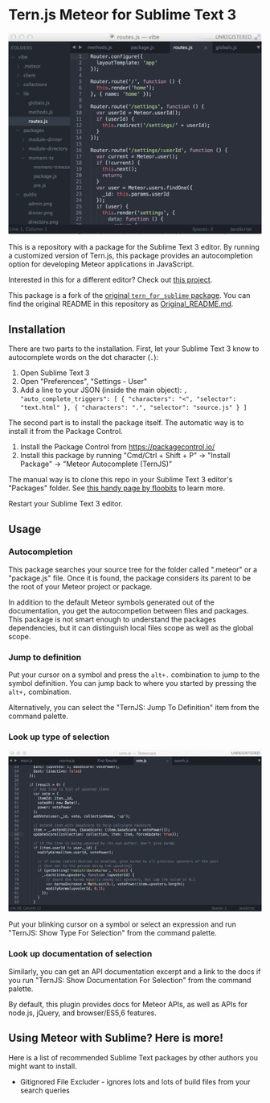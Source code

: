 # Tern.js Meteor for Sublime Text 3

![demo.gif](/img/demo.gif)

This is a repository with a package for the Sublime Text 3 editor. By running a
customized version of Tern.js, this package provides an autocompletion option
for developing Meteor applications in JavaScript.

Interested in this for a different editor? Check out [this project](https://github.com/slava/tern-meteor).

This package is a fork of the [original `tern_for_sublime`
package](https://github.com/marijnh/tern_for_sublime). You can find the original
README in this repository as [Original_README.md](./Original_README.md).

## Installation

There are two parts to the installation. First, let your Sublime Text 3 know to
autocomplete words on the dot character (`.`):

1. Open Sublime Text 3
2. Open "Preferences", "Settings - User"
3. Add a line to your JSON (inside the main object):
	`, "auto_complete_triggers": [ { "characters": "<", "selector": "text.html" }, { "characters": ".", "selector": "source.js" } ]`

The second part is to install the package itself. The automatic way is to
install it from the Package Control.

1. Install the Package Control from <https://packagecontrol.io/>
2. Install this package by running "Cmd/Ctrl + Shift + P" -> "Install Package" -> "Meteor Autocomplete (TernJS)"

The manual way is to clone this repo in your Sublime Text 3 editor's "Packages"
folder. See [this handy page by
floobits](https://floobits.com/help/plugins/sublime) to learn more.

Restart your Sublime Text 3 editor.

## Usage

### Autocompletion

This package searches your source tree for the folder called ".meteor" or a "package.js" file. 
Once it is found, the package considers its parent to be the root of your Meteor
project or package.

In addition to the default Meteor symbols generated out of the documentation,
you get the autocompetion between files and packages. This package is not smart
enough to understand the packages dependencies, but it can distinguish local
files scope as well as the global scope.

### Jump to definition

Put your cursor on a symbol and press the `alt+.` combination to jump to the
symbol definition. You can jump back to where you started by pressing the
`alt+,` combination.

Alternatively, you can select the "TernJS: Jump To Definition" item from the
command palette.

### Look up type of selection

![show type](/img/demo2.gif)

Put your blinking cursor on a symbol or select an expression and run "TernJS:
Show Type For Selection" from the command palette.

### Look up documentation of selection

Similarly, you can get an API documentation excerpt and a link to the docs if
you run "TernJS: Show Documentation For Selection" from the command palette.

By default, this plugin provides docs for Meteor APIs, as well as APIs for
node.js, jQuery, and browser/ES5,6 features.


## Using Meteor with Sublime? Here is more!

Here is a list of recommended Sublime Text packages by other authors you might want to install.

- Gitignored File Excluder - ignores lots and lots of build files from your search queries
